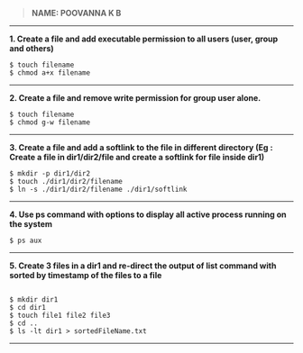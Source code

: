 > **NAME: POOVANNA K B**

---


**1.  Create a file and add executable permission to all users (user, group and others)** 
```
$ touch filename
$ chmod a+x filename
```

---

**2. Create a file and remove write permission for group user alone.**
```
$ touch filename
$ chmod g-w filename
```
 
---

**3. Create a file and add a softlink to the file in different directory (Eg : Create a file in dir1/dir2/file and create a softlink for file inside dir1)**
```
$ mkdir -p dir1/dir2
$ touch ./dir1/dir2/filename
$ ln -s ./dir1/dir2/filename ./dir1/softlink
```

---

**4. Use ps command with options to display all active process running on the system**
```
$ ps aux
```

---

**5. Create 3 files in a dir1 and re-direct the output of list command with sorted by timestamp of the files to a file**
```

$ mkdir dir1
$ cd dir1
$ touch file1 file2 file3
$ cd ..
$ ls -lt dir1 > sortedFileName.txt
```

---





